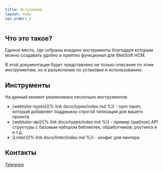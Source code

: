 ```yaml
---
title: Вступление
layout: home
nav_order: 1
---
```


## Что это такое?

Единое место, где собраны воедино инструменты благодаря которым можно создавать удобно и приятно функционал для WebSoft HCM.

В этой документации будет представлено не только описание по этим инструментам, но и разъяснение по установке и использованию.

## Инструменты

На данный момент реализовано несколько инструментов:

- [webtutor-types]({% link docs/types/index.md %}) - npm пакет, который добавляет поддержку строгой типизации для вашего проекта
- [webtutor-api]({% link docs/types/index.md %}) - пример (шаблон) API структуры с базовым набором библиотек, обработчиков, роутинга и и т.д.
- [Linter]({% link docs/linter/index.md %}) - конфиг для линтера

## Контакты

[Telegram](https://t.me/dapi_ws)
